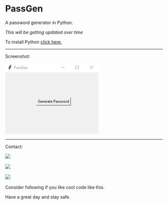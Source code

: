# PassGen
A password generator in Python.

*This will be getting updated over time*

To install Python [click here.](https://www.python.org/downloads/)

----------

Screenshot:

<img src= "https://github.com/tech35/PassGen/blob/main/PassGen/passgen.png?raw=true">

----------

Contact:

<a href = "mailto:asgharbilawal6@gmail.com"><img src="https://img.shields.io/badge/Gmail-D14836?style=for-the-badge&logo=gmail&logoColor=white"></a>

<a href = "mailto:35tech@protonmail.com"><img src ="https://img.shields.io/badge/ProtonMail-8B89CC?style=for-the-badge&logo=protonmail&logoColor=white"></a>

<a href = "https://app.gitter.im/#/room/#tech35_community:gitter.im"><img src="https://img.shields.io/badge/CHAT%20ON-GITTER-red?style=for-the-badge&logo=gitter"></a>


Consider following if you like cool code like this.

Have a great day and stay safe.
